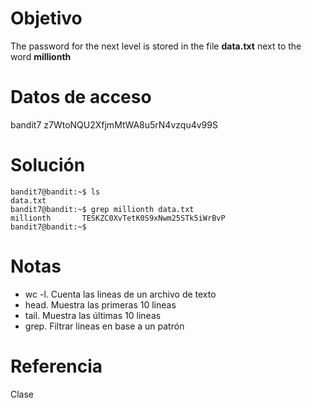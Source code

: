# Objetivo
The password for the next level is stored in the file **data.txt** next to the word **millionth**
# Datos de acceso
bandit7
z7WtoNQU2XfjmMtWA8u5rN4vzqu4v99S
# Solución
```
bandit7@bandit:~$ ls
data.txt
bandit7@bandit:~$ grep millionth data.txt
millionth       TESKZC0XvTetK0S9xNwm25STk5iWrBvP
bandit7@bandit:~$ 

```
# Notas
- wc -l. Cuenta las lineas de un archivo de texto
- head. Muestra las primeras 10 lineas 
- tail. Muestra las últimas 10 lineas
- grep. Filtrar lineas en base a un patrón
# Referencia
Clase